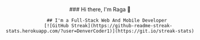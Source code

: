 <p align="center>
          <img alt="banner" width="300" height="200" src="https://www.historyhit.com/app/uploads/fly-images/5156639/Kanyakumari-788x537.jpg" />
</p>
          
<div id="header" align="center">
          ### Hi there, I'm Raga 👋

          ## I'm a Full-Stack Web And Mobile Developer 
          [![GitHub Streak](https://github-readme-streak-stats.herokuapp.com/?user=DenverCoder1)](https://git.io/streak-stats)
</div>

<!--
**JaiRaga/JaiRaga** is a ✨ _special_ ✨ repository because its `README.md` (this file) appears on your GitHub profile.

Here are some ideas to get you started:

- 🔭 I’m currently working on ...
- 🌱 I’m currently learning ...
- 👯 I’m looking to collaborate on ...
- 🤔 I’m looking for help with ...
- 💬 Ask me about ...
- 📫 How to reach me: ...
- 😄 Pronouns: ...
- ⚡ Fun fact: ...
-->
